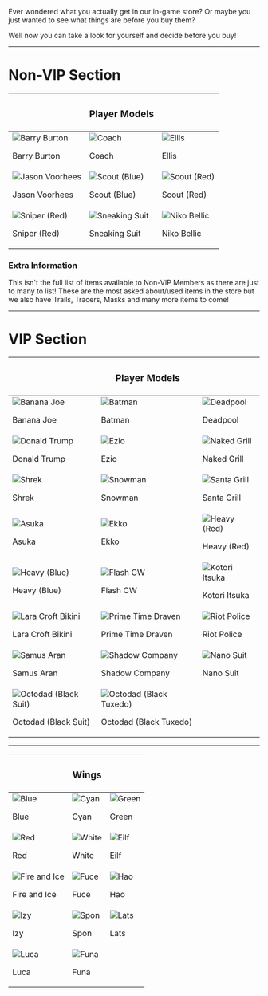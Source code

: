 Ever wondered what you actually get in our in-game store? Or maybe you just wanted to see what things are before you buy them?

Well now you can take a look for yourself and decide before you buy!

----------

# Non-VIP Section

|  | <h3>Player Models</h3> |  |
| ---------- | ---------- | ---------- |
| ![Barry Burton](https://github.com/NexusNation/Documentation/blob/master/Guides/assets/store/models/barry.png?raw=true) <p>Barry Burton</p> | ![Coach](https://github.com/NexusNation/Documentation/blob/master/Guides/assets/store/models/coach.png?raw=true) <p>Coach</p> | ![Ellis](https://github.com/NexusNation/Documentation/blob/master/Guides/assets/store/models/ellis.png?raw=true) <p>Ellis</p> |
| ![Jason Voorhees](https://github.com/NexusNation/Documentation/blob/master/Guides/assets/store/models/jason.png?raw=true) <p>Jason Voorhees</p> | ![Scout (Blue)](https://github.com/NexusNation/Documentation/blob/master/Guides/assets/store/models/scout_blue.png?raw=true) <p>Scout (Blue)</p> | ![Scout (Red)](https://github.com/NexusNation/Documentation/blob/master/Guides/assets/store/models/scout_red.png?raw=true) <p>Scout (Red)</p> |
| ![Sniper (Red)](https://github.com/NexusNation/Documentation/blob/master/Guides/assets/store/models/sniper_red.png?raw=true) <p>Sniper (Red)</p> | ![Sneaking Suit](https://github.com/NexusNation/Documentation/blob/master/Guides/assets/store/models/snake.png?raw=true) <p>Sneaking Suit</p> | ![Niko Bellic](https://github.com/NexusNation/Documentation/blob/master/Guides/assets/store/models/niko.png?raw=true) <p>Niko Bellic</p> |

### Extra Information

This isn't the full list of items available to Non-VIP Members as there are just to many to list! These are the most asked about/used items in the store but we also have Trails, Tracers, Masks and many more items to come!

----------

# VIP Section

|  | <h3>Player Models</h3> |  |
| ---------- | ---------- | ---------- |
| ![Banana Joe](https://github.com/NexusNation/Documentation/blob/master/Guides/assets/store/models/vip/banana_joe.png?raw=true) <p>Banana Joe</p> | ![Batman](https://github.com/NexusNation/Documentation/blob/master/Guides/assets/store/models/vip/batman.png?raw=true) <p>Batman</p> | ![Deadpool](https://github.com/NexusNation/Documentation/blob/master/Guides/assets/store/models/vip/deadpool.png?raw=true) <p>Deadpool</p> |
| ![Donald Trump](https://github.com/NexusNation/Documentation/blob/master/Guides/assets/store/models/vip/donald_trump.png?raw=true) <p>Donald Trump</p> | ![Ezio](https://github.com/NexusNation/Documentation/blob/master/Guides/assets/store/models/vip/ezio.png?raw=true) <p>Ezio</p> | ![Naked Grill](https://github.com/NexusNation/Documentation/blob/master/Guides/assets/store/models/vip/naked_grill.png?raw=true) <p>Naked Grill</p> |
| ![Shrek](https://github.com/NexusNation/Documentation/blob/master/Guides/assets/store/models/vip/shrek.png?raw=true) <p>Shrek</p> | ![Snowman](https://github.com/NexusNation/Documentation/blob/master/Guides/assets/store/models/vip/snowman.png?raw=true) <p>Snowman</p> | ![Santa Grill](https://github.com/NexusNation/Documentation/blob/master/Guides/assets/store/models/vip/santa_grill.png?raw=true) <p>Santa Grill</p> |
| ![Asuka](https://github.com/NexusNation/Documentation/blob/master/Guides/assets/store/models/vip/asuka.png?raw=true) <p>Asuka</p> | ![Ekko](https://github.com/NexusNation/Documentation/blob/master/Guides/assets/store/models/vip/ekko.png?raw=true) <p>Ekko</p> | ![Heavy (Red)](https://github.com/NexusNation/Documentation/blob/master/Guides/assets/store/models/vip/heavy_red.png?raw=true) <p>Heavy (Red)</p> |
| ![Heavy (Blue)](https://github.com/NexusNation/Documentation/blob/master/Guides/assets/store/models/vip/heavy_blue.png?raw=true) <p>Heavy (Blue)</p> | ![Flash CW](https://github.com/NexusNation/Documentation/blob/master/Guides/assets/store/models/vip/flash_cw.png?raw=true) <p>Flash CW</p> | ![Kotori Itsuka](https://github.com/NexusNation/Documentation/blob/master/Guides/assets/store/models/vip/kotori_itsuka.png?raw=true) <p>Kotori Itsuka</p> |
| ![Lara Croft Bikini](https://github.com/NexusNation/Documentation/blob/master/Guides/assets/store/models/vip/lara_croft_bikini.png?raw=true) <p>Lara Croft Bikini</p> | ![Prime Time Draven](https://github.com/NexusNation/Documentation/blob/master/Guides/assets/store/models/vip/prime_time_draven.png?raw=true) <p>Prime Time Draven</p> | ![Riot Police](https://github.com/NexusNation/Documentation/blob/master/Guides/assets/store/models/vip/riot_police.png?raw=true) <p>Riot Police</p> |
| ![Samus Aran](https://github.com/NexusNation/Documentation/blob/master/Guides/assets/store/models/vip/samus_aran.png?raw=true) <p>Samus Aran</p> | ![Shadow Company](https://github.com/NexusNation/Documentation/blob/master/Guides/assets/store/models/vip/shadow_company.png?raw=true) <p>Shadow Company</p> | ![Nano Suit](https://github.com/NexusNation/Documentation/blob/master/Guides/assets/store/models/vip/nano_suit.png?raw=true) <p>Nano Suit</p> |
| ![Octodad (Black Suit)](https://github.com/NexusNation/Documentation/blob/master/Guides/assets/store/models/vip/octodad_black_suit.png?raw=true) <p>Octodad (Black Suit)</p> | ![Octodad (Black Tuxedo)](https://github.com/NexusNation/Documentation/blob/master/Guides/assets/store/models/vip/octodad_black_tuxedo.png?raw=true) <p>Octodad (Black Tuxedo)</p> |  |

----------

|  | <h3>Wings</h3> |  |
| ---------- | ---------- | ---------- |
| ![Blue](https://github.com/NexusNation/Documentation/blob/master/Guides/assets/store/wings/blue.png?raw=true) <p>Blue</p> | ![Cyan](https://github.com/NexusNation/Documentation/blob/master/Guides/assets/store/wings/cyan.png?raw=true) <p>Cyan</p> | ![Green](https://github.com/NexusNation/Documentation/blob/master/Guides/assets/store/wings/green.png?raw=true) <p>Green</p> |
| ![Red](https://github.com/NexusNation/Documentation/blob/master/Guides/assets/store/wings/red.png?raw=true) <p>Red</p> | ![White](https://github.com/NexusNation/Documentation/blob/master/Guides/assets/store/wings/white.png?raw=true) <p>White</p> | ![Eilf](https://github.com/NexusNation/Documentation/blob/master/Guides/assets/store/wings/eilf.png?raw=true) <p>Eilf</p> |
| ![Fire and Ice](https://github.com/NexusNation/Documentation/blob/master/Guides/assets/store/wings/fire_and_ice.png?raw=true) <p>Fire and Ice</p> | ![Fuce](https://github.com/NexusNation/Documentation/blob/master/Guides/assets/store/wings/fuce.png?raw=true) <p>Fuce</p> | ![Hao](https://github.com/NexusNation/Documentation/blob/master/Guides/assets/store/wings/hao.png?raw=true) <p>Hao</p> |
| ![Izy](https://github.com/NexusNation/Documentation/blob/master/Guides/assets/store/wings/izy.png?raw=true) <p>Izy</p> | ![Spon](https://github.com/NexusNation/Documentation/blob/master/Guides/assets/store/wings/spon.png?raw=true) <p>Spon</p> | ![Lats](https://github.com/NexusNation/Documentation/blob/master/Guides/assets/store/wings/lats.png?raw=true) <p>Lats</p> |
| ![Luca](https://github.com/NexusNation/Documentation/blob/master/Guides/assets/store/wings/luca.png?raw=true) <p>Luca</p> | ![Funa](https://github.com/NexusNation/Documentation/blob/master/Guides/assets/store/wings/funa.png?raw=true) <p>Funa</p> |  |